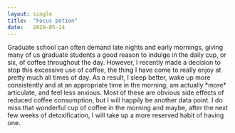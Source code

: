 ```yaml
---
layout: single
title:  "Focus potion"
date:   2020-05-14
---
```


<p>Graduate school can often demand late nights and early mornings, giving many of us graduate students a good reason to indulge in the daily cup, or six, of coffee throughout the day. However, I recently made a decision to stop this excessive use of coffee, the thing I have come to really enjoy at pretty much all times of day. As a result, I sleep better, wake up more consistently and at an appropriate time in the morning, am actually *more* articulate, and feel less anxious. Most of these are obvious side effects of reduced coffee consumption, but I will happily be another data point. I do miss that wonderful cup of coffee in the morning and maybe, after the next few weeks of detoxification, I will take up a more reserved habit of having one. </p>
